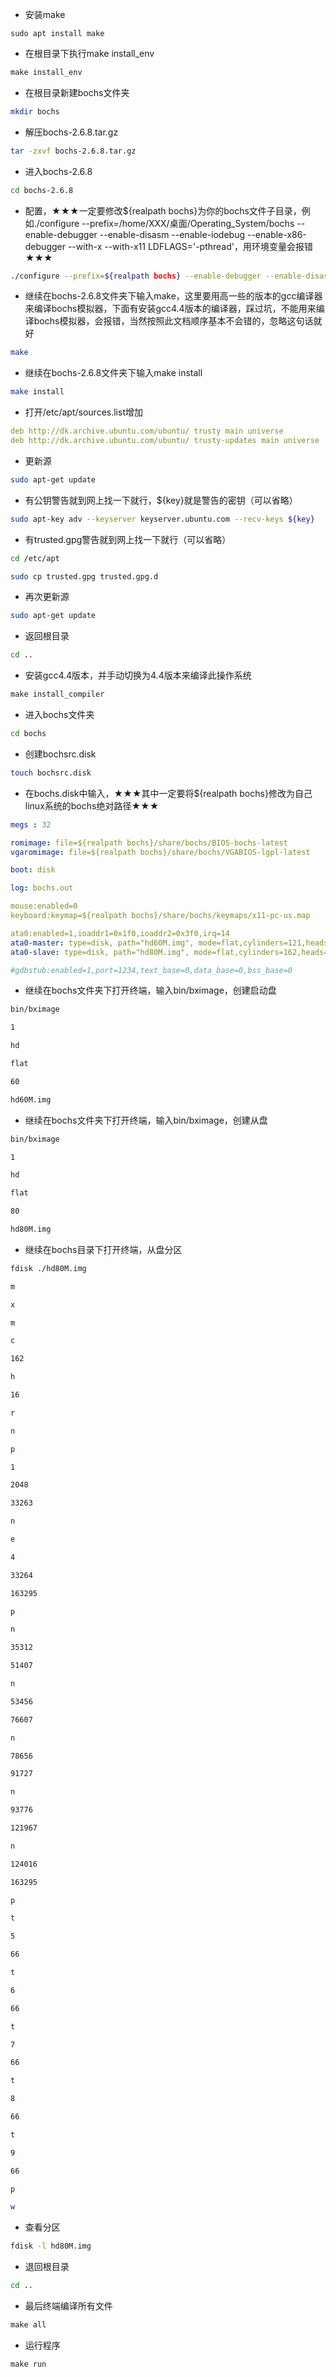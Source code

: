 - 安装make
```make
sudo apt install make
```

- 在根目录下执行make install_env

```makefile
make install_env
```

- 在根目录新建bochs文件夹

```bash
mkdir bochs
```

- 解压bochs-2.6.8.tar.gz

```bash
tar -zxvf bochs-2.6.8.tar.gz
```

- 进入bochs-2.6.8

```bash
cd bochs-2.6.8
```

- 配置，★★★一定要修改${realpath bochs}为你的bochs文件子目录，例如./configure --prefix=/home/XXX/桌面/Operating_System/bochs --enable-debugger --enable-disasm --enable-iodebug --enable-x86-debugger --with-x --with-x11 LDFLAGS='-pthread'，用环境变量会报错★★★

```bash
./configure --prefix=${realpath bochs} --enable-debugger --enable-disasm --enable-iodebug --enable-x86-debugger --with-x --with-x11 LDFLAGS='-pthread'
```

- 继续在bochs-2.6.8文件夹下输入make，这里要用高一些的版本的gcc编译器来编译bochs模拟器，下面有安装gcc4.4版本的编译器，踩过坑，不能用来编译bochs模拟器，会报错，当然按照此文档顺序基本不会错的，忽略这句话就好

```bash
make
```

- 继续在bochs-2.6.8文件夹下输入make install

```bash
make install
```

- 打开/etc/apt/sources.list增加

```yaml
deb http://dk.archive.ubuntu.com/ubuntu/ trusty main universe
deb http://dk.archive.ubuntu.com/ubuntu/ trusty-updates main universe
```

- 更新源

```bash
sudo apt-get update
```

- 有公钥警告就到网上找一下就行，${key}就是警告的密钥（可以省略）

```bash
sudo apt-key adv --keyserver keyserver.ubuntu.com --recv-keys ${key}
```

- 有trusted.gpg警告就到网上找一下就行（可以省略）

```bash
cd /etc/apt
```

```bash
sudo cp trusted.gpg trusted.gpg.d
```

- 再次更新源

```bash
sudo apt-get update
```

- 返回根目录

```bash
cd ..
```

- 安装gcc4.4版本，并手动切换为4.4版本来编译此操作系统

```makefile
make install_compiler
```

- 进入bochs文件夹

```bash
cd bochs
```

- 创建bochsrc.disk

```bash
touch bochsrc.disk
```

- 在bochs.disk中输入，★★★其中一定要将${realpath bochs}修改为自己linux系统的bochs绝对路径★★★

```yaml
megs : 32

romimage: file=${realpath bochs}/share/bochs/BIOS-bochs-latest
vgaromimage: file=${realpath bochs}/share/bochs/VGABIOS-lgpl-latest

boot: disk

log: bochs.out

mouse:enabled=0
keyboard:keymap=${realpath bochs}/share/bochs/keymaps/x11-pc-us.map

ata0:enabled=1,ioaddr1=0x1f0,ioaddr2=0x3f0,irq=14
ata0-master: type=disk, path="hd60M.img", mode=flat,cylinders=121,heads=16,spt=63   #启动盘配置
ata0-slave: type=disk, path="hd80M.img", mode=flat,cylinders=162,heads=16,spt=63    #从盘配置

#gdbstub:enabled=1,port=1234,text_base=0,data_base=0,bss_base=0
```

- 继续在bochs文件夹下打开终端，输入bin/bximage，创建启动盘

```bash
bin/bximage
```

```bash
1
```

```bash
hd
```

```bash
flat
```

```bash
60
```

```bash
hd60M.img
```

- 继续在bochs文件夹下打开终端，输入bin/bximage，创建从盘

```bash
bin/bximage
```

```bash
1
```

```bash
hd
```

```bash
flat
```

```bash
80
```

```bash
hd80M.img
```

- 继续在bochs目录下打开终端，从盘分区

```bash
fdisk ./hd80M.img
```

```bash
m
```

```bash
x
```

```bash
m
```

```bash
c
```

```bash
162
```

```bash
h
```

```bash
16
```

```bash
r
```

```bash
n
```

```bash
p
```

```bash
1
```

```bash
2048
```

```bash
33263
```

```bash
n
```

```bash
e
```

```bash
4
```

```bash
33264
```

```bash
163295
```

```bash
p
```

```bash
n
```

```bash
35312
```

```bash
51407
```

```bash
n
```

```bash
53456
```

```bash
76607
```

```bash
n
```

```bash
78656
```

```bash
91727
```

```bash
n
```

```bash
93776
```

```bash
121967
```

```bash
n
```

```bash
124016
```

```bash
163295
```

```bash
p
```

```bash
t
```

```bash
5
```

```bash
66
```

```bash
t
```

```bash
6
```

```bash
66
```

```bash
t
```

```bash
7
```

```bash
66
```

```bash
t
```

```bash
8
```

```bash
66
```

```bash
t
```

```bash
9
```

```bash
66
```

```bash
p
```

```bash
w
```

- 查看分区

```bash
fdisk -l hd80M.img
```

- 退回根目录

```bash
cd ..
```

- 最后终端编译所有文件

```makefile
make all
```

- 运行程序

```makefile
make run
```
